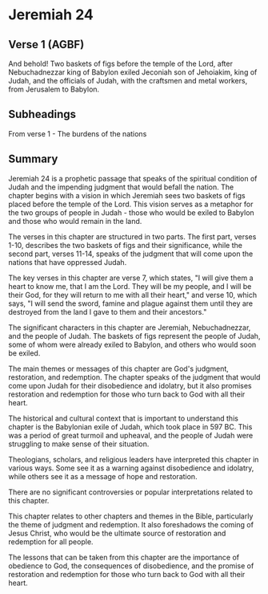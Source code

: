 # Jeremiah 24

## Verse 1 (AGBF)

And behold! Two baskets of figs before the temple of the Lord, after Nebuchadnezzar king of Babylon exiled Jeconiah son of Jehoiakim, king of Judah, and the officials of Judah, with the craftsmen and metal workers, from Jerusalem to Babylon.

## Subheadings

From verse 1 - The burdens of the nations

## Summary

Jeremiah 24 is a prophetic passage that speaks of the spiritual condition of Judah and the impending judgment that would befall the nation. The chapter begins with a vision in which Jeremiah sees two baskets of figs placed before the temple of the Lord. This vision serves as a metaphor for the two groups of people in Judah - those who would be exiled to Babylon and those who would remain in the land.

The verses in this chapter are structured in two parts. The first part, verses 1-10, describes the two baskets of figs and their significance, while the second part, verses 11-14, speaks of the judgment that will come upon the nations that have oppressed Judah.

The key verses in this chapter are verse 7, which states, "I will give them a heart to know me, that I am the Lord. They will be my people, and I will be their God, for they will return to me with all their heart," and verse 10, which says, "I will send the sword, famine and plague against them until they are destroyed from the land I gave to them and their ancestors."

The significant characters in this chapter are Jeremiah, Nebuchadnezzar, and the people of Judah. The baskets of figs represent the people of Judah, some of whom were already exiled to Babylon, and others who would soon be exiled.

The main themes or messages of this chapter are God's judgment, restoration, and redemption. The chapter speaks of the judgment that would come upon Judah for their disobedience and idolatry, but it also promises restoration and redemption for those who turn back to God with all their heart.

The historical and cultural context that is important to understand this chapter is the Babylonian exile of Judah, which took place in 597 BC. This was a period of great turmoil and upheaval, and the people of Judah were struggling to make sense of their situation.

Theologians, scholars, and religious leaders have interpreted this chapter in various ways. Some see it as a warning against disobedience and idolatry, while others see it as a message of hope and restoration.

There are no significant controversies or popular interpretations related to this chapter.

This chapter relates to other chapters and themes in the Bible, particularly the theme of judgment and redemption. It also foreshadows the coming of Jesus Christ, who would be the ultimate source of restoration and redemption for all people.

The lessons that can be taken from this chapter are the importance of obedience to God, the consequences of disobedience, and the promise of restoration and redemption for those who turn back to God with all their heart.